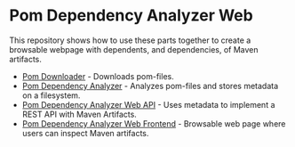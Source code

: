 # Pom Dependency Analyzer Web

This repository shows how to use these parts together to create a browsable webpage with dependents, and dependencies, of Maven artifacts.

- [Pom Downloader](https://github.com/tomasbjerre/pom-downloader) - Downloads pom-files.
- [Pom Dependency Analyzer](https://github.com/tomasbjerre/pom-dependency-analyzer) - Analyzes pom-files and stores metadata on a filesystem.
- [Pom Dependency Analyzer Web API](https://github.com/tomasbjerre/pom-dependency-analyzer-web-api) - Uses metadata to implement a REST API with Maven Artifacts.
- [Pom Dependency Analyzer Web Frontend](https://github.com/tomasbjerre/pom-dependency-analyzer-web-frontend) - Browsable web page where users can inspect Maven artifacts.

